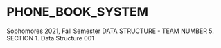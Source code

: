 # PHONE_BOOK_SYSTEM
Sophomores 2021, Fall Semester
DATA STRUCTURE - TEAM NUMBER 5. SECTION 1. 
Data Structure 001
